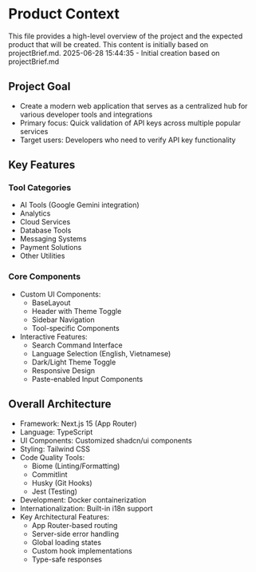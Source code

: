 # Product Context

This file provides a high-level overview of the project and the expected product that will be created. This content is initially based on projectBrief.md.
2025-06-28 15:44:35 - Initial creation based on projectBrief.md

## Project Goal

* Create a modern web application that serves as a centralized hub for various developer tools and integrations
* Primary focus: Quick validation of API keys across multiple popular services
* Target users: Developers who need to verify API key functionality

## Key Features

### Tool Categories
* AI Tools (Google Gemini integration)
* Analytics
* Cloud Services
* Database Tools
* Messaging Systems
* Payment Solutions
* Other Utilities

### Core Components
* Custom UI Components:
  - BaseLayout
  - Header with Theme Toggle
  - Sidebar Navigation
  - Tool-specific Components
* Interactive Features:
  - Search Command Interface
  - Language Selection (English, Vietnamese)
  - Dark/Light Theme Toggle
  - Responsive Design
  - Paste-enabled Input Components

## Overall Architecture

* Framework: Next.js 15 (App Router)
* Language: TypeScript
* UI Components: Customized shadcn/ui components
* Styling: Tailwind CSS
* Code Quality Tools:
  - Biome (Linting/Formatting)
  - Commitlint
  - Husky (Git Hooks)
  - Jest (Testing)
* Development: Docker containerization
* Internationalization: Built-in i18n support
* Key Architectural Features:
  - App Router-based routing
  - Server-side error handling
  - Global loading states
  - Custom hook implementations
  - Type-safe responses